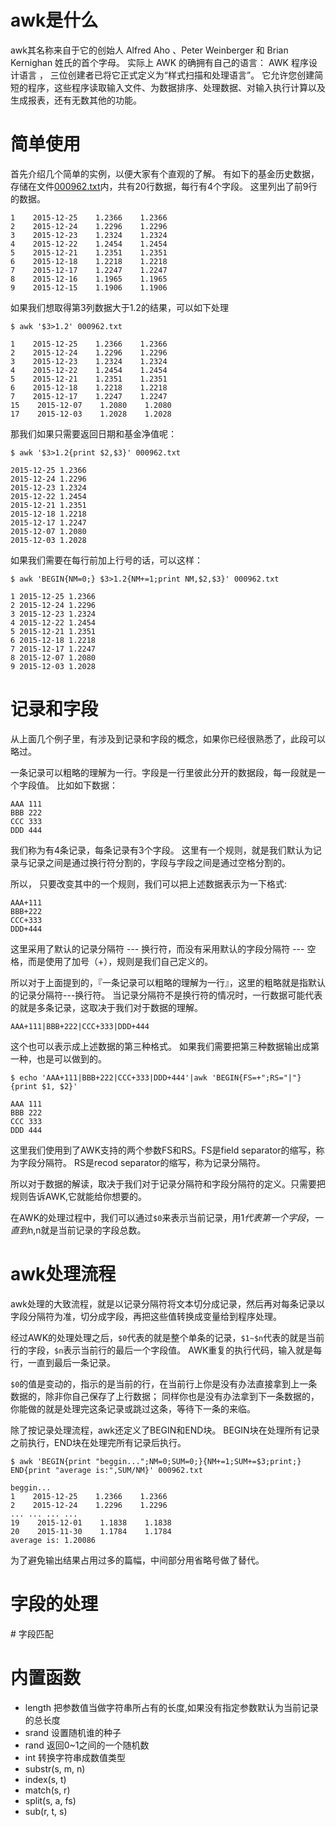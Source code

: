 # awk是什么
awk其名称来自于它的创始人 Alfred Aho 、Peter Weinberger 和 Brian Kernighan 姓氏的首个字母。
实际上 AWK 的确拥有自己的语言： AWK 程序设计语言 ， 三位创建者已将它正式定义为“样式扫描和处理语言”。
它允许您创建简短的程序，这些程序读取输入文件、为数据排序、处理数据、对输入执行计算以及生成报表，还有无数其他的功能。

# 简单使用
首先介绍几个简单的实例，以便大家有个直观的了解。
有如下的基金历史数据，存储在文件[000962.txt](awk/000962.txt)内，共有20行数据，每行有4个字段。
这里列出了前9行的数据。
```
1    2015-12-25    1.2366    1.2366
2    2015-12-24    1.2296    1.2296
3    2015-12-23    1.2324    1.2324
4    2015-12-22    1.2454    1.2454
5    2015-12-21    1.2351    1.2351
6    2015-12-18    1.2218    1.2218
7    2015-12-17    1.2247    1.2247
8    2015-12-16    1.1965    1.1965
9    2015-12-15    1.1906    1.1906
```

如果我们想取得第3列数据大于1.2的结果，可以如下处理
```
$ awk '$3>1.2' 000962.txt 

1    2015-12-25    1.2366    1.2366
2    2015-12-24    1.2296    1.2296
3    2015-12-23    1.2324    1.2324
4    2015-12-22    1.2454    1.2454
5    2015-12-21    1.2351    1.2351
6    2015-12-18    1.2218    1.2218
7    2015-12-17    1.2247    1.2247
15    2015-12-07    1.2080    1.2080
17    2015-12-03    1.2028    1.2028
```

那我们如果只需要返回日期和基金净值呢：
```
$ awk '$3>1.2{print $2,$3}' 000962.txt

2015-12-25 1.2366
2015-12-24 1.2296
2015-12-23 1.2324
2015-12-22 1.2454
2015-12-21 1.2351
2015-12-18 1.2218
2015-12-17 1.2247
2015-12-07 1.2080
2015-12-03 1.2028
```

如果我们需要在每行前加上行号的话，可以这样：
```
$ awk 'BEGIN{NM=0;} $3>1.2{NM+=1;print NM,$2,$3}' 000962.txt

1 2015-12-25 1.2366
2 2015-12-24 1.2296
3 2015-12-23 1.2324
4 2015-12-22 1.2454
5 2015-12-21 1.2351
6 2015-12-18 1.2218
7 2015-12-17 1.2247
8 2015-12-07 1.2080
9 2015-12-03 1.2028
```

# 记录和字段
从上面几个例子里，有涉及到记录和字段的概念，如果你已经很熟悉了，此段可以略过。

一条记录可以粗略的理解为一行。字段是一行里彼此分开的数据段，每一段就是一个字段值。
比如如下数据：

```
AAA 111
BBB 222
CCC 333
DDD 444
```

我们称为有4条记录，每条记录有3个字段。
这里有一个规则，就是我们默认为记录与记录之间是通过换行符分割的，字段与字段之间是通过空格分割的。

所以， 只要改变其中的一个规则，我们可以把上述数据表示为一下格式:
```
AAA+111
BBB+222
CCC+333
DDD+444
```
这里采用了默认的记录分隔符 --- 换行符，而没有采用默认的字段分隔符 --- 空格，而是使用了加号（+），规则是我们自己定义的。

所以对于上面提到的，『一条记录可以粗略的理解为一行』，这里的粗略就是指默认的记录分隔符---换行符。
当记录分隔符不是换行符的情况时，一行数据可能代表的就是多条记录，这取决于我们对于数据的理解。

```
AAA+111|BBB+222|CCC+333|DDD+444
```
这个也可以表示成上述数据的第三种格式。
如果我们需要把第三种数据输出成第一种，也是可以做到的。

```
$ echo 'AAA+111|BBB+222|CCC+333|DDD+444'|awk 'BEGIN{FS=+";RS="|"}{print $1, $2}'

AAA 111
BBB 222
CCC 333
DDD 444
```
这里我们使用到了AWK支持的两个参数FS和RS。FS是field separator的缩写，称为字段分隔符。 RS是recod separator的缩写，称为记录分隔符。

所以对于数据的解读，取决于我们对于记录分隔符和字段分隔符的定义。只需要把规则告诉AWK,它就能给你想要的。

在AWK的处理过程中，我们可以通过`$0`来表示当前记录，用$1代表第一个字段，一直到$n,n就是当前记录的字段总数。

# awk处理流程
awk处理的大致流程，就是以记录分隔符将文本切分成记录，然后再对每条记录以字段分隔符为准，切分成字段，再把这些值转换成变量给到程序处理。

经过AWK的处理处理之后，`$0`代表的就是整个单条的记录，`$1~$n`代表的就是当前行的字段，`$n`表示当前行的最后一个字段值。
AWK重复的执行代码，输入就是每行，一直到最后一条记录。

`$0`的值是变动的，指示的是当前的行，在当前行上你是没有办法直接拿到上一条数据的，除非你自己保存了上行数据；
同样你也是没有办法拿到下一条数据的，你能做的就是处理完这条记录或跳过这条，等待下一条的来临。

除了按记录处理流程，awk还定义了BEGIN和END块。
BEGIN块在处理所有记录之前执行，END块在处理完所有记录后执行。

```
$ awk 'BEGIN{print "beggin...";NM=0;SUM=0;}{NM+=1;SUM+=$3;print;} END{print "average is:",SUM/NM}' 000962.txt

beggin...
1    2015-12-25    1.2366    1.2366
2    2015-12-24    1.2296    1.2296
... ... ... ... 
19    2015-12-01    1.1838    1.1838
20    2015-11-30    1.1784    1.1784
average is: 1.20086
```
为了避免输出结果占用过多的篇幅，中间部分用省略号做了替代。

# 字段的处理
# 字段匹配
# 内置函数
- length 把参数值当做字符串所占有的长度,如果没有指定参数默认为当前记录的总长度
- srand 设置随机谁的种子
- rand 返回0~1之间的一个随机数
- int 转换字符串成数值类型
- substr(s, m, n)
- index(s, t)
- match(s, r)
- split(s, a, fs)
- sub(r, t, s)

